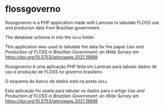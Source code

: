 # flossgoverno

flossgoverno is a PHP application made with Laminas to tabulate FLOSS use and producion data from Brazilian government.

The database schema in into the `data` folder.

This application was used to tabulate the data for the paper _Use and Production of FLOSS in Brazilian Government: an Wide Survey_ em https://doi.org/10.5753/latinoware.2021.19899

flossgoverno é uma aplicação PHP feita em Laminas para tabular dados de uso e produção de FLOSS no governo brasileiro.

O esquema do banco de dados está na pasta `data`

Esta aplicação foi usada para tabular os dados para o artigo _Use and Production of FLOSS in Brazilian Government: an Wide Survey_ em https://doi.org/10.5753/latinoware.2021.19899


